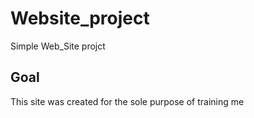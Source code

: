 # Website_project
Simple Web_Site projct

## Goal

This site was created for the sole purpose of training me
